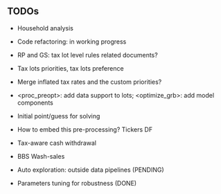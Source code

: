 ## TODOs

- Household analysis

- Code refactoring: in working progress

- RP and GS: tax lot level rules related documents?
- Tax lots priorities, tax lots preference
- Merge inflated tax rates and the custom priorities?
- <proc_preopt>: add data support to lots; <optimize_grb>: add model components

- Initial point/guess for solving
- How to embed this pre-processing? Tickers DF

- Tax-aware cash withdrawal
- BBS Wash-sales

- Auto exploration: outside data pipelines (PENDING)
- Parameters tuning for robustness (DONE)


